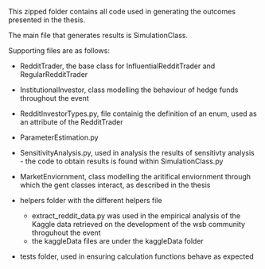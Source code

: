 This zipped folder contains all code used in generating the outcomes presented in the thesis.

The main file that generates results is SimulationClass.

Supporting files are as follows:

- RedditTrader, the base class for InfluentialRedditTrader and RegularRedditTrader
- InstitutionalInvestor, class modelling the behaviour of hedge funds throughout the event
- RedditInvestorTypes.py, file containig the definition of an enum, used as an attribute of the RedditTrader
- ParameterEstimation.py
- SensitivityAnalysis.py, used in analysis the results of sensitivty analysis - the code to obtain results is found within SimulationClass.py
- MarketEnviornment, class modelling the aritifical enviornment through which the gent classes interact, as described in the thesis
- helpers folder with the different helpers file
    - extract_reddit_data.py was used in the empirical analysis of the Kaggle data retrieved on
    the development of the wsb community throguhout the event
    - the kaggleData files are under the kaggleData folder
    
- tests folder, used in ensuring calculation functions behave as expected

